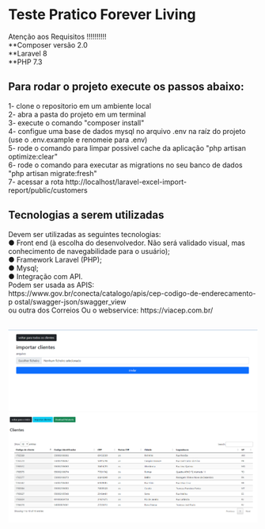 # Teste Pratico Forever Living

Atenção aos Requisitos !!!!!!!!!! </br>
**Composer versão 2.0 </br>
**Laravel 8 </br>
**PHP 7.3 </br>

<h2>Para rodar o projeto execute os passos abaixo:</h2>  
1- clone o repositorio em um ambiente local </br>
2- abra a pasta do projeto em um terminal </br>
3- execute o comando "composer install" </br>
4- configue uma base de dados mysql no arquivo .env na raíz do projeto (use o .env.example e renomeie para .env) </br>
5- rode o comando para limpar possivel cache da aplicação "php artisan optimize:clear" </br>
6- rode o comando para executar as migrations no seu banco de dados "php artisan migrate:fresh" </br>
7- acessar a rota http://localhost/laravel-excel-import-report/public/customers </br>

<h2>Tecnologias a serem utilizadas</h2>  
Devem ser utilizadas as seguintes tecnologias: </br>
● Front end (à escolha do desenvolvedor. Não será validado visual, mas conhecimento de
navegabilidade para o usuário); </br>
● Framework Laravel (PHP); </br>
● Mysql; </br>
● Integração com API. </br>
 Podem ser usada as APIS: </br>
 https://www.gov.br/conecta/catalogo/apis/cep-codigo-de-enderecamento-p
ostal/swagger-json/swagger_view </br>
 ou outra dos Correios
 Ou o webservice: https://viacep.com.br/ </br>

 <br>

![index](https://github.com/georgesbrj/TestePraticoForeverLiving/blob/master/public/img/index.png)
![relatorio](https://github.com/georgesbrj/TestePraticoForeverLiving/blob/master/public/img/relatorio.png)

 
